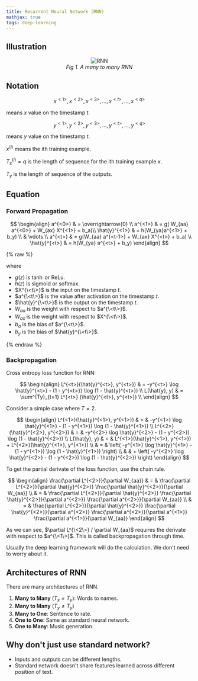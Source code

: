 ```yaml
---
title: Recurrent Neural Network (RNN)
mathjax: true
tags: deep-learning
---
```


## Illustration

<p align="center">
  <img alt="RNN" src="/assets/deep-learning/RNN-render.svg" />
  <br/>
  <i>Fig 1. A many to many RNN</i>
</p>

## Notation

$$
x^{<1>}, x^{<2>}, x^{<3>}, \ldots , x^{<t>}, \ldots, x^{<q>}
$$

means $x$ value on the timestamp $t$.

$$
y^{<1>}, y^{<2>}, y^{<3>}, \ldots, y^{<t>}, \ldots, y^{<q>}
$$

means $y$ value on the timestamp $t$.

$x^{(i)}$ means the ith training example.

$T_x^{(i)} = q$ is the length of sequence for the ith training example $x$.

$T_y$ is the length of sequence  of the outputs.

## Equation

###  Forward Propagation

$$
\begin{align}
a^{<0>} & = \overrightarrow{0} \\
a^{<1>} & = g( W_{aa} a^{<0>} + W_{ax} X^{<1>} + b_a)\\
\hat{y}^{<1>} & = h(W_{ya}a^{<1>} + b_y) \\
& \vdots \\
a^{<t>} & = g(W_{aa} a^{<t-1>} + W_{ax} X^{<t>} + b_a) \\
\hat{y}^{<t>} & = h(W_{ya} a^{<t>} + b_y)
\end{align}
$$

{% raw %}

where
- $g(z)$ is $\tanh$ or ReLu.
- $h(z)$ is sigmoid or softmax.
- $X^{\<t\>}$ is the input on the timestamp $t$.
- $a^{\<t\>}$ is the value after activation on the timestamp $t$.
- $\hat{y}^{\<t\>}$ is the output on the timestamp $t$.
- $W_{aa}$ is the weight with respect to $a^{\<t\>}$.
- $W_{ax}$ is the weight with respect to $X^{\<t\>}$.
- $b_a$ is the bias of $a^{\<t\>}$.
- $b_y$ is the bias of $\hat{y}^{\<t\>}$.

{% endraw %}

### Backpropagation

Cross entropy loss function for RNN:

$$
\begin{align}
L^{<t>}(\hat{y}^{<t>}, y^{<t>}) & = -y^{<t>} \log \hat{y}^{<t>} - (1 - y^{<t>}) \log (1 - \hat{y}^{<t>}) \\
L(\hat{y}, y) & = \sum^{Ty}_{t=1} L^{<t>} (\hat{y}^{<t>}, y^{<t>}) \\
\end{align}
$$

Consider a simple case where $T = 2$.

$$
\begin{align}
L^{<1>}(\hat{y}^{<1>}, y^{<1>}) & = & -y^{<1>} \log \hat{y}^{<1>} - (1 - y^{<1>}) \log (1 - \hat{y}^{<1>}) \\
L^{<2>}(\hat{y}^{<2>}, y^{<2>}) & = & -y^{<2>} \log \hat{y}^{<2>} - (1 - y^{<2>}) \log (1 - \hat{y}^{<2>}) \\
L(\hat{y}, y) & = & L^{<1>}(\hat{y}^{<1>}, y^{<1>})
+
L^{<2>}(\hat{y}^{<1>}, y^{<1>}) \\
& = & \left( -y^{<1>} \log \hat{y}^{<1>} - (1 - y^{<1>}) \log (1 - \hat{y}^{<1>}) \right) \\
& & + \left( -y^{<2>} \log \hat{y}^{<2>} - (1 - y^{<2>}) \log (1 - \hat{y}^{<2>}) \right)
\end{align}
$$

To get the partial derivate of the loss function, use the chain rule.

$$
\begin{align}
\frac{\partial L^{<2>}}{\partial W_{aa}} & = & \frac{\partial L^{<2>}}{\partial \hat{y}^{<2>}} \frac{\partial \hat{y}^{<2>}}{\partial W_{aa}} \\
& = & \frac{\partial L^{<2>}}{\partial \hat{y}^{<2>}} \frac{\partial \hat{y}^{<2>}}{\partial a^{<2>}} \frac{\partial a^{<2>}}{\partial W_{aa}} \\
& = & \frac{\partial L^{<2>}}{\partial \hat{y}^{<2>}} \frac{\partial \hat{y}^{<2>}}{\partial a^{<2>}} \frac{\partial a^{<2>}}{\partial a^{<1>}} \frac{\partial a^{<1>}}{\partial W_{aa}}
\end{align}
$$

As we can see, $\partial L^{\<2\>} / \partial W_{aa}$ requires the derivate with respect to $a^{\<1\>}$. This is called backpropagation through time.

Usually the deep learning framework will do the calculation. We don't need to worry about it.

## Architectures of RNN

There are many architectures of RNN.

1. **Many to Many** ($T_x = T_y$): Words to names.
2. **Many to Many** ($T_y \ne T_y$)
3. **Many to One**: Sentence to rate.
4. **One to One**: Same as standard neural network.
5. **One to Many**: Music generation.

## Why don't just use standard network?

- Inputs and outputs can be different lengths.
- Standard network doesn't share features learned across different position of text.
